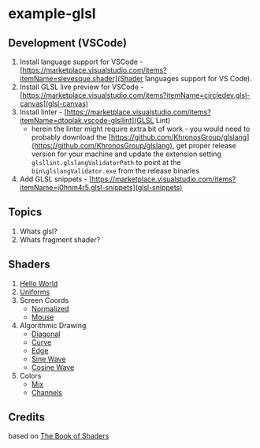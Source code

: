 # example-glsl

## Development (VSCode)

1. Install language support for VSCode - [https://marketplace.visualstudio.com/items?itemName=slevesque.shader](Shader languages support for VS Code).
2. Install GLSL live preview for VSCode - [https://marketplace.visualstudio.com/items?itemName=circledev.glsl-canvas](glsl-canvas)
3. Install linter - [https://marketplace.visualstudio.com/items?itemName=dtoplak.vscode-glsllint](GLSL Lint)
    - herein the linter might require extra bit of work - you would need to probably download the [https://github.com/KhronosGroup/glslang](https://github.com/KhronosGroup/glslang), get proper release version for your machine and update the extension setting `glsllint.glslangValidatorPath` to point at the `bin\glslangValidator.exe` from the release binaries
4. Add GLSL snippets - [https://marketplace.visualstudio.com/items?itemName=j0hnm4r5.glsl-snippets](glsl-snippets)

## Topics

1. Whats glsl?
2. Whats fragment shader?

## Shaders

1. [Hello World](./src/01_hello_world.glsl)
2. [Uniforms](./src/02_uniforms.glsl)
3. Screen Coords
    - [Normalized](./src/03_screen_coords.glsl)
    - [Mouse](./src/03-1_mouse_coords.glsl)
4. Algorithmic Drawing
    - [Diagonal](./src/04_algorithmic_diagonal.glsl)
    - [Curve](./src/04-1_algorithmic_curve.glsl)
    - [Edge](./src/04-2_algorithmic_edge.glsl)
    - [Sine Wave](./src/04-3_algorithmic_sin.glsl)
    - [Cosine Wave](./src/04-4_algorithmic_cos.glsl)
5. Colors
    - [Mix](./src/05_mixing_colors.glsl)
    - [Channels](./src/05-1_mixing_channels.glsl)

## Credits
based on [The Book of Shaders](https://thebookofshaders.com/)